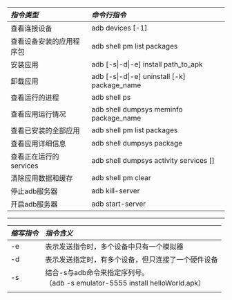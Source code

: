|*指令类型*|*命令行指令*|
|:----|:----|
|查看连接设备|adb devices [-1]|
|查看设备安装的应用程序包|adb shell pm list packages|
|安装应用|adb [-s\|-d\|-e] install path_to_apk|
|卸载应用|adb [-s\|-d\|-e] uninstall [-k] package_name|
|查看运行的进程|adb shell ps|
|查看应用运行情况|adb shell dumpsys meminfo package_name|
|查看已安装的全部应用|adb shell pm list packages|
|查看应用详细信息|adb shell dumpsys package <packagename>|
|查看正在运行的services|adb shell dumpsys activity services [<packagename>]|
|清除应用数据和缓存|adb shell pm clear <packagename>|
|停止adb服务器|adb kill-server|
|开启adb服务器|adb start-server|


---


|*缩写指令*|*指令含义*|
|:----|:----|
|-e|表示发送指令时，多个设备中只有一个模拟器|
|-d|表示发送指定时，有多个设备，但只连接了一个硬件设备|
|-s|结合-s与adb命令来指定序列号。<br>（adb -s emulator-5555 install helloWorld.apk）|
|    |    |


